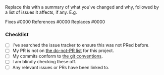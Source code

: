 <!-- ⚠️ Please do not ignore this template! -->

Replace this with a summary of what you've changed and why, followed by a list of issues it affects, if any. E.g.

Fixes #0000
References #0000
Replaces #0000

### Checklist
- [ ] I've searched the issue tracker to ensure this was not PRed before.
- [ ] My PR is not on [the do-not-PR list](https://doomemacs.org/d/do-not-pr) for this project.
- [ ] My commits conform to [the git conventions](https://doomemacs.org/d/git-conventions).
- [ ] I am blindly checking these off.
- [ ] Any relevant issues or PRs have been linked to.

<!-- Remember to make this a Draft PR if it is incomplete! -->

<!-- ❤ Thank you for taking the time to contribute! -->
